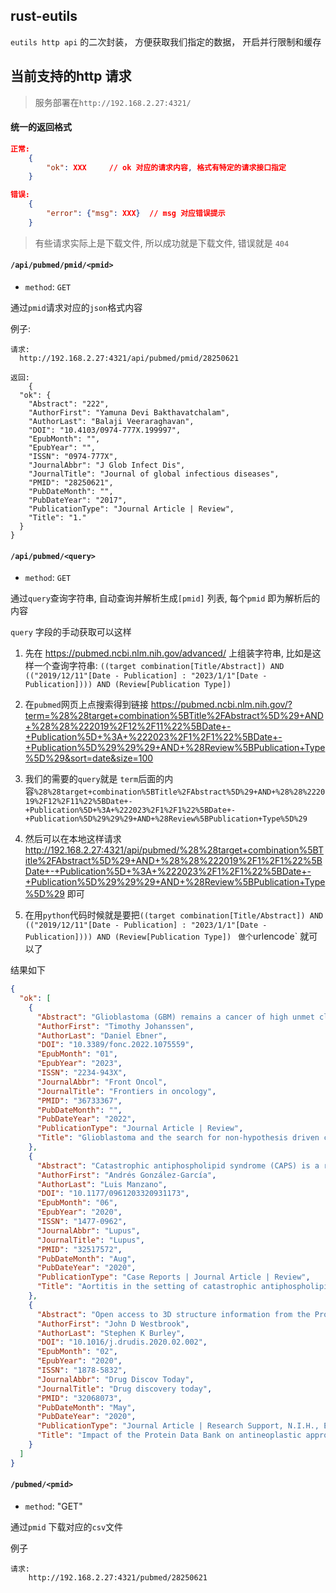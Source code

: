 ## rust-eutils

`eutils http api` 的二次封装， 方便获取我们指定的数据， 开启并行限制和缓存

## 当前支持的http 请求

> 服务部署在`http://192.168.2.27:4321/`

#### 统一的返回格式

```json
正常:
    {
        "ok": XXX     // ok 对应的请求内容, 格式有特定的请求接口指定
    }

错误:
    {
        "error": {"msg": XXX}  // msg 对应错误提示
    }
```

> 有些请求实际上是下载文件, 所以成功就是下载文件, 错误就是 `404`

#### `/api/pubmed/pmid/<pmid>`
* `method`: `GET`

通过`pmid`请求对应的`json`格式内容

例子:

```
请求:
  http://192.168.2.27:4321/api/pubmed/pmid/28250621

返回:
    {
  "ok": {
    "Abstract": "222",
    "AuthorFirst": "Yamuna Devi Bakthavatchalam",
    "AuthorLast": "Balaji Veeraraghavan",
    "DOI": "10.4103/0974-777X.199997",
    "EpubMonth": "",
    "EpubYear": "",
    "ISSN": "0974-777X",
    "JournalAbbr": "J Glob Infect Dis",
    "JournalTitle": "Journal of global infectious diseases",
    "PMID": "28250621",
    "PubDateMonth": "",
    "PubDateYear": "2017",
    "PublicationType": "Journal Article | Review",
    "Title": "1."
  }
}
```


#### `/api/pubmed/<query>`
* `method`: `GET`

通过`query`查询字符串, 自动查询并解析生成`[pmid]` 列表, 每个`pmid` 即为解析后的内容

`query` 字段的手动获取可以这样
1.  先在 https://pubmed.ncbi.nlm.nih.gov/advanced/ 上组装字符串, 比如是这样一个查询字符串: `((target combination[Title/Abstract]) AND (("2019/12/11"[Date - Publication] : "2023/1/1"[Date - Publication]))) AND (Review[Publication Type])`

2. 在`pubmed`网页上点搜索得到链接 https://pubmed.ncbi.nlm.nih.gov/?term=%28%28target+combination%5BTitle%2FAbstract%5D%29+AND+%28%28%222019%2F12%2F11%22%5BDate+-+Publication%5D+%3A+%222023%2F1%2F1%22%5BDate+-+Publication%5D%29%29%29+AND+%28Review%5BPublication+Type%5D%29&sort=date&size=100 

3. 我们的需要的`query`就是 `term`后面的内容`%28%28target+combination%5BTitle%2FAbstract%5D%29+AND+%28%28%222019%2F12%2F11%22%5BDate+-+Publication%5D+%3A+%222023%2F1%2F1%22%5BDate+-+Publication%5D%29%29%29+AND+%28Review%5BPublication+Type%5D%29`

4. 然后可以在本地这样请求 http://192.168.2.27:4321/api/pubmed/%28%28target+combination%5BTitle%2FAbstract%5D%29+AND+%28%28%222019%2F1%2F1%22%5BDate+-+Publication%5D+%3A+%222023%2F1%2F1%22%5BDate+-+Publication%5D%29%29%29+AND+%28Review%5BPublication+Type%5D%29 即可

5. 在用`python`代码时候就是要把`((target combination[Title/Abstract]) AND (("2019/12/11"[Date - Publication] : "2023/1/1"[Date - Publication]))) AND (Review[Publication Type])`
` 做个`urlencode` 就可以了

结果如下

```json
{
  "ok": [
    {
      "Abstract": "Glioblastoma (GBM) remains a cancer of high unmet clinical need. Current standard of care for GBM, consisting of maximal surgical resection, followed by ionisation radiation (IR) plus concomitant and adjuvant temozolomide (TMZ), provides less than 15-month survival benefit. Efforts by conventional drug discovery to improve overall survival have failed to overcome challenges presented by inherent tumor heterogeneity, therapeutic resistance attributed to GBM stem cells, and tumor niches supporting self-renewal. In this review we describe the steps academic researchers are taking to address these limitations in high throughput screening programs to identify novel GBM combinatorial targets. We detail how they are implementing more physiologically relevant phenotypic assays which better recapitulate key areas of disease biology coupled with more focussed libraries of small compounds, such as drug repurposing, target discovery, pharmacologically active and novel, more comprehensive anti-cancer target-annotated compound libraries. Herein, we discuss the rationale for current GBM combination trials and the need for more systematic and transparent strategies for identification, validation and prioritisation of combinations that lead to clinical trials. Finally, we make specific recommendations to the preclinical, small compound screening paradigm that could increase the likelihood of identifying tractable, combinatorial, small molecule inhibitors and better drug targets specific to GBM.",
      "AuthorFirst": "Timothy Johanssen",
      "AuthorLast": "Daniel Ebner",
      "DOI": "10.3389/fonc.2022.1075559",
      "EpubMonth": "01",
      "EpubYear": "2023",
      "ISSN": "2234-943X",
      "JournalAbbr": "Front Oncol",
      "JournalTitle": "Frontiers in oncology",
      "PMID": "36733367",
      "PubDateMonth": "",
      "PubDateYear": "2022",
      "PublicationType": "Journal Article | Review",
      "Title": "Glioblastoma and the search for non-hypothesis driven combination therapeutics in academia."
    },
    {
      "Abstract": "Catastrophic antiphospholipid syndrome (CAPS) is a rare condition characterized by multiple thromboses affecting mainly small vessels in a short period of time in patients with antiphospholipid antibodies. A high suspicion index is mandatory in order to initiate rapidly aggressive immunomodulatory therapy to avoid a very poor prognosis. Systemic lupus erythematosus (SLE) is often associated with antiphospholipid syndrome, with a worse outcome when the catastrophic features occur. We report the case of a 64-year-old woman with a clinical debut of SLE who presented concomitantly with CAPS with several thrombosis affecting the kidney, spleen and bilateral limbs with blue toe syndrome in both legs. Furthermore, she presented with aortitis, with a malaise and myalgias and general syndrome (asthenia, hyporexia and mild weight loss). Fortunately, she had a good response to multi-target combination therapy (anticoagulants, corticosteroids, hydroxychloroquine, intravenous immunoglobulins, plasma exchange and rituximab). Here, we discuss the association between aortitis and CAPS secondary to SLE, and review the literature regarding similar conditions.",
      "AuthorFirst": "Andrés González-García",
      "AuthorLast": "Luis Manzano",
      "DOI": "10.1177/0961203320931173",
      "EpubMonth": "06",
      "EpubYear": "2020",
      "ISSN": "1477-0962",
      "JournalAbbr": "Lupus",
      "JournalTitle": "Lupus",
      "PMID": "32517572",
      "PubDateMonth": "Aug",
      "PubDateYear": "2020",
      "PublicationType": "Case Reports | Journal Article | Review",
      "Title": "Aortitis in the setting of catastrophic antiphospholipid syndrome in a patient with systemic lupus erythematosus."
    },
    {
      "Abstract": "Open access to 3D structure information from the Protein Data Bank (PDB) facilitated discovery and development of >90% of the 79 new antineoplastic agents (54 small molecules, 25 biologics) with known molecular targets approved by the FDA 2010-2018. Analyses of PDB holdings, the scientific literature and related documents for each drug-target combination revealed that the impact of public-domain 3D structure data was broad and substantial, ranging from understanding target biology (∼95% of all targets) to identifying a given target as probably druggable (∼95% of all targets) to structure-guided lead optimization (>70% of all small-molecule drugs). In addition to aggregate impact assessments, illustrative case studies are presented for three protein kinase inhibitors, an allosteric enzyme inhibitor and seven advanced-stage melanoma therapeutics.",
      "AuthorFirst": "John D Westbrook",
      "AuthorLast": "Stephen K Burley",
      "DOI": "10.1016/j.drudis.2020.02.002",
      "EpubMonth": "02",
      "EpubYear": "2020",
      "ISSN": "1878-5832",
      "JournalAbbr": "Drug Discov Today",
      "JournalTitle": "Drug discovery today",
      "PMID": "32068073",
      "PubDateMonth": "May",
      "PubDateYear": "2020",
      "PublicationType": "Journal Article | Research Support, N.I.H., Extramural | Research Support, U.S. Gov't, Non-P.H.S. | Review",
      "Title": "Impact of the Protein Data Bank on antineoplastic approvals."
    }
  ]
}

```


#### `/pubmed/<pmid>`
* `method`: "GET"

通过`pmid` 下载对应的`csv`文件

例子
```
请求:
    http://192.168.2.27:4321/pubmed/28250621
```